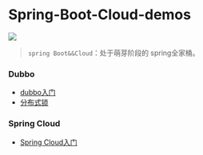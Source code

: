 # Spring-Boot-Cloud-demos

![](https://i.imgur.com/M4iDz7w.png)

> `spring Boot&&Cloud`：处于萌芽阶段的 spring全家桶。
> 



### Dubbo
- [dubbo入门](http://coderpwh.com/2018/05/10/Dubbo%E5%85%A5%E9%97%A8/)
- [分布式锁](http://coderpwh.com/2018/06/05/%E5%88%86%E5%B8%83%E5%BC%8F%E9%94%81%E7%9A%84%E5%AE%9E%E7%8E%B0/)


### Spring Cloud
- [Spring Cloud入门](http://coderpwh.com/2018/08/07/springCloud/)
 